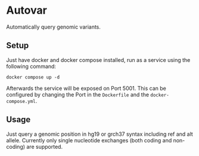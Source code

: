 # Autovar

Automatically query genomic variants.

## Setup

Just have docker and docker compose installed, run as a service using the following command:

```
docker compose up -d
```

Afterwards the service will be exposed on Port 5001. This can be configured by changing the Port in the `Dockerfile` and the `docker-compose.yml`.


## Usage

Just query a genomic position in hg19 or grch37 syntax including ref and alt allele. Currently only single nucleotide exchanges (both coding and non-coding) are supported.
